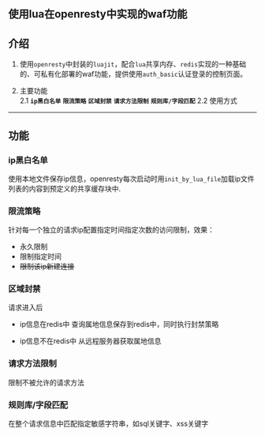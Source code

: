 使用lua在openresty中实现的waf功能
---

## **介绍**
1. 使用`openresty`中封装的`luajit`，配合`lua`共享内存、`redis`实现的一种基础的、可私有化部署的waf功能，提供使用`auth_basic`认证登录的控制页面。

2. 主要功能  
   2.1 **`ip黑白名单`** **`限流策略`** **`区域封禁`** **`请求方法限制`** **`规则库/字段匹配`**
   2.2 使用方式
---

## **功能**
### **ip黑白名单**
使用本地文件保存ip信息，openresty每次启动时用`init_by_lua_file`加载ip文件列表的内容到预定义的共享缓存块中.

### **限流策略**
针对每一个独立的请求ip配置指定时间指定次数的访问限制，效果：
- 永久限制
- 限制指定时间
- ~~限制该ip新建连接~~

### **区域封禁**
请求进入后
- ip信息在redis中
查询属地信息保存到redis中，同时执行封禁策略

- ip信息不在redis中
从远程服务器获取属地信息

### **请求方法限制**
限制不被允许的请求方法

### **规则库/字段匹配**
在整个请求信息中匹配指定敏感字符串，如sql关键字、xss关键字
